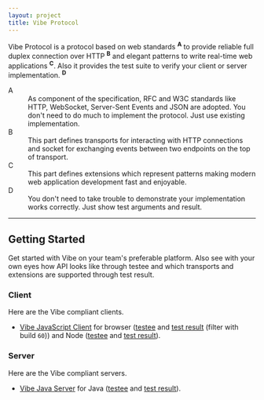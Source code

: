 ```yaml
---
layout: project
title: Vibe Protocol
---
```


Vibe Protocol is a protocol based on web standards <sup><strong>A</strong></sup> to provide reliable full duplex connection over HTTP <sup><strong>B</strong></sup> and elegant patterns to write real-time web applications <sup><strong>C</strong></sup>. Also it provides the test suite to verify your client or server implementation. <sup><strong>D</strong></sup>

<dl>
    <dt>A</dt>
    <dd>As component of the specification, RFC and W3C standards like HTTP, WebSocket, Server-Sent Events and JSON are adopted. You don't need to do much to implement the protocol. Just use existing implementation.</dd>
    <dt>B</dt>
    <dd>This part defines transports for interacting with HTTP connections and socket for exchanging events between two endpoints on the top of transport.</dd>
    <dt>C</dt>
    <dd>This part defines extensions which represent patterns making modern web application development fast and enjoyable.</dd>
    <dt>D</dt>
    <dd>You don't need to take trouble to demonstrate your implementation works correctly. Just show test arguments and result.</dd>
</dl>

---

## Getting Started
Get started with Vibe on your team's preferable platform. Also see with your own eyes how API looks like through testee and which transports and extensions are supported through test result.

### Client
Here are the Vibe compliant clients.

* [Vibe JavaScript Client](http://vibe-project.github.io/projects/vibe-javascript-client/3.0.0-Alpha3/) for browser ([testee](https://github.com/vibe-project/vibe-javascript-client/blob/v3.0.0-Alpha3/test/resources/testee.html#L62-L118) and [test result](https://saucelabs.com/u/vibe) (filter with build `60`)) and Node ([testee](https://github.com/vibe-project/vibe-javascript-client/blob/v3.0.0-Alpha3/Gruntfile.js#L84-L120) and [test result](https://travis-ci.org/vibe-project/vibe-javascript-client/builds/39187708)).

### Server
Here are the Vibe compliant servers.

* [Vibe Java Server](http://vibe-project.github.io/projects/vibe-java-server/3.0.0-Alpha3/) for Java ([testee](https://github.com/vibe-project/vibe-java-server/blob/v3.0.0-Alpha3/server/src/test/java/org/atmosphere/vibe/server/ProtocolTest.java#L32-L87) and [test result](https://travis-ci.org/vibe-project/vibe-java-server/builds/39188307)).